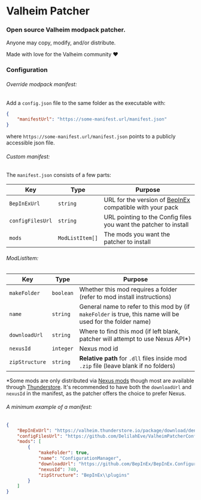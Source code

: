 ﻿Valheim Patcher
===
### Open source Valheim modpack patcher.

Anyone may copy, modify, and/or distribute.

Made with love for the Valheim community ♥

### Configuration


###### Override modpack manifest:
Add a `config.json` file to the same folder as the executable with:
```json
{
    "manifestUrl": "https://some-manifest.url/manifest.json"
}
```
where `https://some-manifest.url/manifest.json` points to a publicly accessible 
json file.

###### Custom manifest:

The `manifest.json` consists of a few parts:

Key | Type | Purpose
--- | --- | ---
`BepInExUrl` | `string` | URL for the version of [BepInEx](https://valheim.thunderstore.io/package/denikson/BepInExPack_Valheim/) compatible with your pack
`configFilesUrl` | `string` | URL pointing to the Config files you want the patcher to install
`mods` | `ModListItem[]` | The mods you want the patcher to install

###### ModListItem:

Key | Type | Purpose
--- | --- | ---
`makeFolder` | `boolean` | Whether this mod requires a folder (refer to mod install instructions)
`name` | `string` | General name to refer to this mod by (if `makeFolder` is true, this name will be used for the folder name)
`downloadUrl` | `string` | Where to find this mod (if left blank, patcher will attempt to use Nexus API*)
`nexusId` | `integer` | Nexus mod id
`zipStructure` | `string` | __Relative path__ for `.dll` files inside mod `.zip` file (leave blank if no folders)

*Some mods are only distributed via [Nexus mods](https://www.nexusmods.com/) though most are available through [Thunderstore](https://valheim.thunderstore.io/). It's recommended to have both the `downloadUrl` and `nexusId` in the manifest, as the patcher offers the choice to prefer Nexus.

###### A minimum example of a manifest:
```json
{
    "BepInExUrl": "https://valheim.thunderstore.io/package/download/denikson/BepInExPack_Valheim/5.4.1000/",
    "configFilesUrl": "https://github.com/DelilahEve/ValheimPatcherConfig/raw/main/Darkheim/config/darkheim_config.zip",
    "mods": [
        {
            "makeFolder": true,
            "name": "ConfigurationManager",
            "downloadUrl": "https://github.com/BepInEx/BepInEx.ConfigurationManager/releases/download/v16.3/BepInEx.ConfigurationManager_v16.3.zip",
            "nexusId": 740,
            "zipStructure": "BepInEx\\plugins"
        }
    ]
}
```